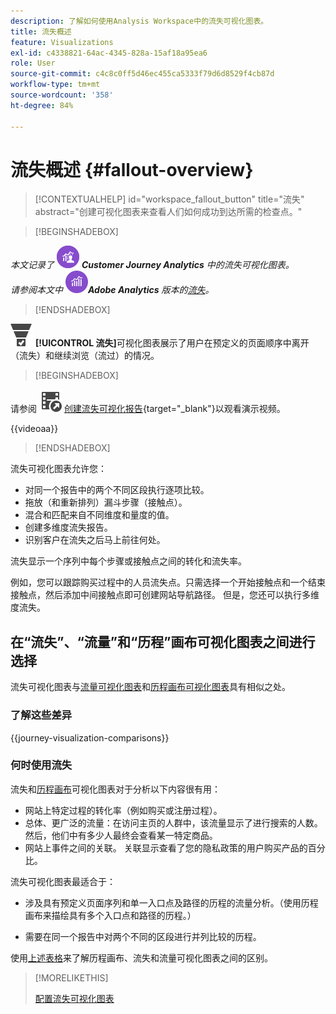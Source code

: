 ```yaml
---
description: 了解如何使用Analysis Workspace中的流失可视化图表。
title: 流失概述
feature: Visualizations
exl-id: c4338821-64ac-4345-828a-15af18a95ea6
role: User
source-git-commit: c4c8c0ff5d46ec455ca5333f79d6d8529f4cb87d
workflow-type: tm+mt
source-wordcount: '358'
ht-degree: 84%

---
```


# 流失概述 {#fallout-overview}

<!-- markdownlint-disable MD034 -->

>[!CONTEXTUALHELP]
>id="workspace_fallout_button"
>title="流失"
>abstract="创建可视化图表来查看人们如何成功到达所需的检查点。"

<!-- markdownlint-enable MD034 -->


>[!BEGINSHADEBOX]

_本文记录了_ ![CustomerJourneyAnalytics](/help/assets/icons/CustomerJourneyAnalytics.svg) _&#x200B;**Customer Journey Analytics** 中的流失可视化图表。_<br/>_请参阅本文中_ ![AdobeAnalytics](/help/assets/icons/AdobeAnalytics.svg) _&#x200B;**Adobe Analytics** 版本的[流失](https://experienceleague.adobe.com/zh-hans/docs/analytics/analyze/analysis-workspace/visualizations/fallout/fallout-flow)。_

>[!ENDSHADEBOX]

![ConversionFunnel](/help/assets/icons/ConversionFunnel.svg) **[!UICONTROL 流失]**&#x200B;可视化图表展示了用户在预定义的页面顺序中离开（流失）和继续浏览（流过）的情况。


>[!BEGINSHADEBOX]

请参阅 ![VideoCheckedOut](/help/assets/icons/VideoCheckedOut.svg) [创建流失可视化报告](https://video.tv.adobe.com/v/345883/?quality=12&learn=on){target="_blank"}以观看演示视频。

{{videoaa}}

>[!ENDSHADEBOX]


流失可视化图表允许您：

* 对同一个报告中的两个不同区段执行逐项比较。
* 拖放（和重新排列）漏斗步骤（接触点）。
* 混合和匹配来自不同维度和量度的值。
* 创建多维度流失报告。
* 识别客户在流失之后马上前往何处。

流失显示一个序列中每个步骤或接触点之间的转化和流失率。

例如，您可以跟踪购买过程中的人员流失点。只需选择一个开始接触点和一个结束接触点，然后添加中间接触点即可创建网站导航路径。 但是，您还可以执行多维度流失。

## 在“流失”、“流量”和“历程”画布可视化图表之间进行选择

流失可视化图表与[流量可视化图表](/help/analysis-workspace/visualizations/c-flow/flow.md)和[历程画布可视化图表](/help/analysis-workspace/visualizations/journey-canvas/journey-canvas.md)具有相似之处。

### 了解这些差异

<!-- Information in this snippet is shared between Journey canvas, Fallout, and Flow visualization docs -->

{{journey-visualization-comparisons}}

### 何时使用流失

流失和[历程画布](/help/analysis-workspace/visualizations/journey-canvas/journey-canvas.md)可视化图表对于分析以下内容很有用：

* 网站上特定过程的转化率（例如购买或注册过程）。
* 总体、更广泛的流量：在访问主页的人群中，该流量显示了进行搜索的人数。然后，他们中有多少人最终会查看某一特定商品。
* 网站上事件之间的关联。 关联显示查看了您的隐私政策的用户购买产品的百分比。

流失可视化图表最适合于：

* 涉及具有预定义页面序列和单一入口点及路径的历程的流量分析。（使用历程画布来描绘具有多个入口点和路径的历程。）

* 需要在同一个报告中对两个不同的区段进行并列比较的历程。

使用[上述表格](#understand-the-differences)来了解历程画布、流失和流量可视化图表之间的区别。

>[!MORELIKETHIS]
>
>[配置流失可视化图表](configuring-fallout.md)



